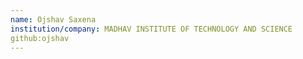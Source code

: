 ```yaml
---
name: Ojshav Saxena
institution/company: MADHAV INSTITUTE OF TECHNOLOGY AND SCIENCE
github:ojshav
---
```


